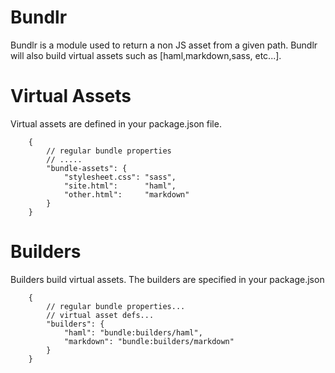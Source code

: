 Bundlr
======
Bundlr is a module used to return a non JS asset from a given path. Bundlr
will also build virtual assets such as [haml,markdown,sass, etc...].

Virtual Assets
==============
Virtual assets are defined in your package.json file.

		{
			// regular bundle properties
			// .....
			"bundle-assets": {
				"stylesheet.css": "sass",
				"site.html":      "haml",
				"other.html":     "markdown"
			}
		}
		
Builders
========
Builders build virtual assets. The builders are specified in your package.json

		{
			// regular bundle properties...
			// virtual asset defs...
			"builders": {
				"haml": "bundle:builders/haml",
				"markdown": "bundle:builders/markdown"
			}
		}